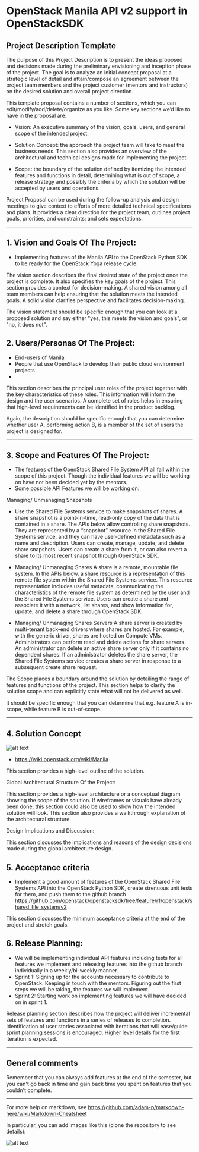 #  OpenStack Manila API v2 support in OpenStackSDK
## Project Description Template

The purpose of this Project Description is to present the ideas proposed and decisions made during the preliminary envisioning and inception phase of the project. The goal is to analyze an initial concept proposal at a strategic level of detail and attain/compose an agreement between the project team members and the project customer (mentors and instructors) on the desired solution and overall project direction.

This template proposal contains a number of sections, which you can edit/modify/add/delete/organize as you like.  Some key sections we’d like to have in the proposal are:

- Vision: An executive summary of the vision, goals, users, and general scope of the intended project.

- Solution Concept: the approach the project team will take to meet the business needs. This section also provides an overview of the architectural and technical designs made for implementing the project.

- Scope: the boundary of the solution defined by itemizing the intended features and functions in detail, determining what is out of scope, a release strategy and possibly the criteria by which the solution will be accepted by users and operations.

Project Proposal can be used during the follow-up analysis and design meetings to give context to efforts of more detailed technical specifications and plans. It provides a clear direction for the project team; outlines project goals, priorities, and constraints; and sets expectations.

** **

## 1.   Vision and Goals Of The Project:
- Implementing features of the Manila API to the OpenStack Python SDK to be ready for the OpenStack Yoga release cycle.

The vision section describes the final desired state of the project once the project is complete. It also specifies the key goals of the project. This section provides a context for decision-making. A shared vision among all team members can help ensuring that the solution meets the intended goals. A solid vision clarifies perspective and facilitates decision-making.

The vision statement should be specific enough that you can look at a proposed solution and say either "yes, this meets the vision and goals", or "no, it does not".

## 2. Users/Personas Of The Project:
- End-users of Manila
- People that use OpenStack to develop their public cloud environment projects
- 

This section describes the principal user roles of the project together with the key characteristics of these roles. This information will inform the design and the user scenarios. A complete set of roles helps in ensuring that high-level requirements can be identified in the product backlog.

Again, the description should be specific enough that you can determine whether user A, performing action B, is a member of the set of users the project is designed for.

** **

## 3.   Scope and Features Of The Project:
- The features of the OpenStack Shared File System API all fall within the scope of this project. Though the individual features we will be working on have not been decided yet by the mentors.
- Some possible API Features we will be working on:

Managing/ Unmanaging Snapshots

- Use the Shared File Systems service to make snapshots of shares. A share snapshot is a point-in-time, read-only copy of the data that is contained in a share. The APIs below allow controlling share snapshots. They are represented by a “snapshot” resource in the Shared File Systems service, and they can have user-defined metadata such as a name and description.
Users can create, manage, update, and delete share snapshots. Users can create a share from it, or can also revert a share to its most recent snapshot through OpenStack SDK.

- Managing/ Unmanaging Shares
A share is a remote, mountable file system. In the APIs below, a share resource is a representation of this remote file system within the Shared File Systems service. This resource representation includes useful metadata, communicating the characteristics of the remote file system as determined by the user and the Shared File Systems service.
Users can create a share and associate it with a network, list shares, and show information for, update, and delete a share through OpenStack SDK.
- Managing/ Unmanaging Shares Servers
A share server is created by multi-tenant back-end drivers where shares are hosted. For example, with the generic driver, shares are hosted on Compute VMs.
Administrators can perform read and delete actions for share servers. An administrator can delete an active share server only if it contains no dependent shares. If an administrator deletes the share server, the Shared File Systems service creates a share server in response to a subsequent create share request.


The Scope places a boundary around the solution by detailing the range of features and functions of the project. This section helps to clarify the solution scope and can explicitly state what will not be delivered as well.

It should be specific enough that you can determine that e.g. feature A is in-scope, while feature B is out-of-scope.

** **

## 4. Solution Concept
![alt text](https://wiki.openstack.org/w/images/4/43/Shares_Service.png)
- https://wiki.openstack.org/wiki/Manila 

This section provides a high-level outline of the solution.

Global Architectural Structure Of the Project:

This section provides a high-level architecture or a conceptual diagram showing the scope of the solution. If wireframes or visuals have already been done, this section could also be used to show how the intended solution will look. This section also provides a walkthrough explanation of the architectural structure.

 

Design Implications and Discussion:

This section discusses the implications and reasons of the design decisions made during the global architecture design.

## 5. Acceptance criteria
- Implement a good amount of features of the OpenStack Shared File Systems API into the OpenStack Python SDK, create strenuous unit tests for them, and push them to the github branch https://github.com/openstack/openstacksdk/tree/feature/r1/openstack/shared_file_system/v2 .

This section discusses the minimum acceptance criteria at the end of the project and stretch goals.

## 6.  Release Planning:
- We will be implementing individual API features including tests for all features we implement and releasing features into the github branch individually in a weekly/bi-weekly manner.
- Sprint 1: Signing up for the accounts necessary to contribute to OpenStack. Keeping in touch with the mentors. Figuring out the first steps we will be taking, the features we will implement.
- Sprint 2: Starting work on implementing features we will have decided on in sprint 1.


Release planning section describes how the project will deliver incremental sets of features and functions in a series of releases to completion. Identification of user stories associated with iterations that will ease/guide sprint planning sessions is encouraged. Higher level details for the first iteration is expected.

** **

## General comments

Remember that you can always add features at the end of the semester, but you can't go back in time and gain back time you spent on features that you couldn't complete.

** **

For more help on markdown, see
https://github.com/adam-p/markdown-here/wiki/Markdown-Cheatsheet

In particular, you can add images like this (clone the repository to see details):

![alt text](https://github.com/BU-NU-CLOUD-SP18/sample-project/raw/master/cloud.png "Hover text")

